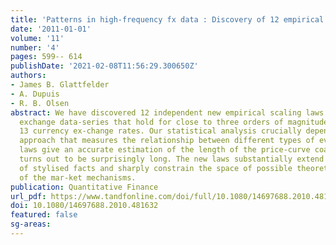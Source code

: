 ```yaml
---
title: 'Patterns in high-frequency fx data : Discovery of 12 empirical scaling laws'
date: '2011-01-01'
volume: '11'
number: '4'
pages: 599-- 614
publishDate: '2021-02-08T11:56:29.300650Z'
authors:
- James B. Glattfelder
- A. Dupuis
- R. B. Olsen
abstract: We have discovered 12 independent new empirical scaling laws in foreign
  exchange data-series that hold for close to three orders of magnitude and across
  13 currency ex-change rates. Our statistical analysis crucially depends on an event-based
  approach that measures the relationship between different types of events. The scaling
  laws give an accurate estimation of the length of the price-curve coastline, which
  turns out to be surprisingly long. The new laws substantially extend the catalogue
  of stylised facts and sharply constrain the space of possible theoretical explanations
  of the mar-ket mechanisms.
publication: Quantitative Finance
url_pdf: https://www.tandfonline.com/doi/full/10.1080/14697688.2010.481632
doi: 10.1080/14697688.2010.481632
featured: false
sg-areas:
---
```

